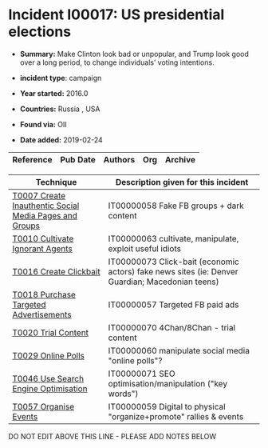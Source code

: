 # Incident I00017: US presidential elections

* **Summary:** Make Clinton look bad or unpopular, and Trump look good over a long period, to change individuals’ voting intentions. 

* **incident type**: campaign

* **Year started:** 2016.0

* **Countries:** Russia , USA

* **Found via:** OII

* **Date added:** 2019-02-24


| Reference | Pub Date | Authors | Org | Archive |
| --------- | -------- | ------- | --- | ------- |

 

| Technique | Description given for this incident |
| --------- | ------------------------- |
| [T0007 Create Inauthentic Social Media Pages and Groups](../../generated_pages/techniques/T0007.md) | IT00000058 Fake FB groups + dark content |
| [T0010 Cultivate Ignorant Agents](../../generated_pages/techniques/T0010.md) | IT00000063 cultivate, manipulate, exploit useful idiots |
| [T0016 Create Clickbait](../../generated_pages/techniques/T0016.md) | IT00000073 Click-bait (economic actors) fake news sites (ie: Denver Guardian; Macedonian teens) |
| [T0018 Purchase Targeted Advertisements](../../generated_pages/techniques/T0018.md) | IT00000057 Targeted FB paid ads |
| [T0020 Trial Content](../../generated_pages/techniques/T0020.md) | IT00000070 4Chan/8Chan - trial content |
| [T0029 Online Polls](../../generated_pages/techniques/T0029.md) | IT00000060 manipulate social media "online polls"?  |
| [T0046 Use Search Engine Optimisation](../../generated_pages/techniques/T0046.md) | IT00000071 SEO optimisation/manipulation ("key words") |
| [T0057 Organise Events](../../generated_pages/techniques/T0057.md) | IT00000059 Digital to physical "organize+promote" rallies & events |


DO NOT EDIT ABOVE THIS LINE - PLEASE ADD NOTES BELOW